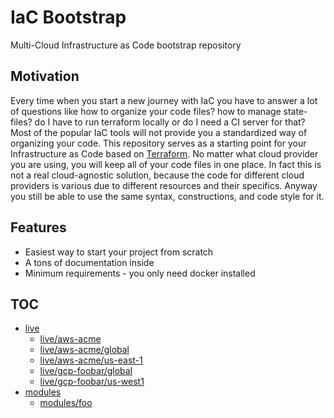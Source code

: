 # IaC Bootstrap

Multi-Cloud Infrastructure as Code bootstrap repository

## Motivation

Every time when you start a new journey with IaC you have to answer a lot of
questions like how to organize your code files? how to manage state-files?
do I have to run terraform locally or do I need a CI server for that?
Most of the popular IaC tools will not provide you a standardized way
of organizing your code.
This repository serves as a starting point for your Infrastructure as Code
based on [Terraform](https://terraform.io). No matter what cloud provider you
are using, you will keep all of your code files in one place.
In fact this is not a real cloud-agnostic solution, because the code for
different cloud providers is various due to different resources
and their specifics. Anyway you still be able to use the same syntax,
constructions, and code style for it.

## Features

* Easiest way to start your project from scratch
* A tons of documentation inside
* Minimum requirements - you only need docker installed


## TOC

* [live](src/live/README.md)
    * [live/aws-acme](src/live/aws-acme/README.md)
    * [live/aws-acme/global](src/live/aws-acme/global/README.md)
    * [live/aws-acme/us-east-1](src/live/aws-acme/us-east-1/README.md)
    * [live/gcp-foobar/global](src/live/gcp-foobar/global/README.md)
    * [live/gcp-foobar/us-west1](src/live/gcp-foobar/us-west1/README.md)
* [modules](src/modules/README.md)
    * [modules/foo](src/modules/foo/README.md)

